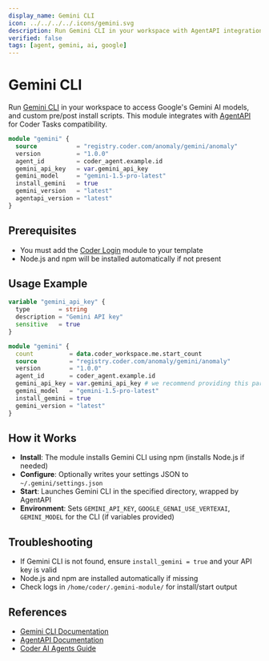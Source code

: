 ```yaml
---
display_name: Gemini CLI
icon: ../../../../.icons/gemini.svg
description: Run Gemini CLI in your workspace with AgentAPI integration
verified: false
tags: [agent, gemini, ai, google]
---
```


# Gemini CLI

Run [Gemini CLI](https://ai.google.dev/gemini-api/docs/cli) in your workspace to access Google's Gemini AI models, and custom pre/post install scripts. This module integrates with [AgentAPI](https://github.com/coder/agentapi) for Coder Tasks compatibility.

```tf
module "gemini" {
  source           = "registry.coder.com/anomaly/gemini/anomaly"
  version          = "1.0.0"
  agent_id         = coder_agent.example.id
  gemini_api_key   = var.gemini_api_key
  gemini_model     = "gemini-1.5-pro-latest"
  install_gemini   = true
  gemini_version   = "latest"
  agentapi_version = "latest"
}
```

## Prerequisites

- You must add the [Coder Login](https://registry.coder.com/modules/coder-login/coder) module to your template
- Node.js and npm will be installed automatically if not present

## Usage Example

```tf
variable "gemini_api_key" {
  type        = string
  description = "Gemini API key"
  sensitive   = true
}

module "gemini" {
  count          = data.coder_workspace.me.start_count
  source         = "registry.coder.com/anomaly/gemini/anomaly"
  version        = "1.0.0"
  agent_id       = coder_agent.example.id
  gemini_api_key = var.gemini_api_key # we recommend providing this parameter inorder to have a smoother experience (i.e. no google sign-in)
  gemini_model   = "gemini-1.5-pro-latest"
  install_gemini = true
  gemini_version = "latest"
}
```

## How it Works

- **Install**: The module installs Gemini CLI using npm (installs Node.js if needed)
- **Configure**: Optionally writes your settings JSON to `~/.gemini/settings.json`
- **Start**: Launches Gemini CLI in the specified directory, wrapped by AgentAPI
- **Environment**: Sets `GEMINI_API_KEY`, `GOOGLE_GENAI_USE_VERTEXAI`, `GEMINI_MODEL` for the CLI (if variables provided)

## Troubleshooting

- If Gemini CLI is not found, ensure `install_gemini = true` and your API key is valid
- Node.js and npm are installed automatically if missing
- Check logs in `/home/coder/.gemini-module/` for install/start output

## References

- [Gemini CLI Documentation](https://ai.google.dev/gemini-api/docs/cli)
- [AgentAPI Documentation](https://github.com/coder/agentapi)
- [Coder AI Agents Guide](https://coder.com/docs/tutorials/ai-agents)

